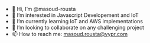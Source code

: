 - 👋 Hi, I’m @masoud-rousta
- 👀 I’m interested in Javascript Developement and IoT
- 🌱 I’m currently learning IoT and AWS implementations
- 💞️ I’m looking to collaborate on any challenging project
- 📫 How to reach me: masoud.rousta@vypr.com

<!---
masoud-rousta/masoud-rousta is a ✨ special ✨ repository because its `README.md` (this file) appears on your GitHub profile.
You can click the Preview link to take a look at your changes.
--->

